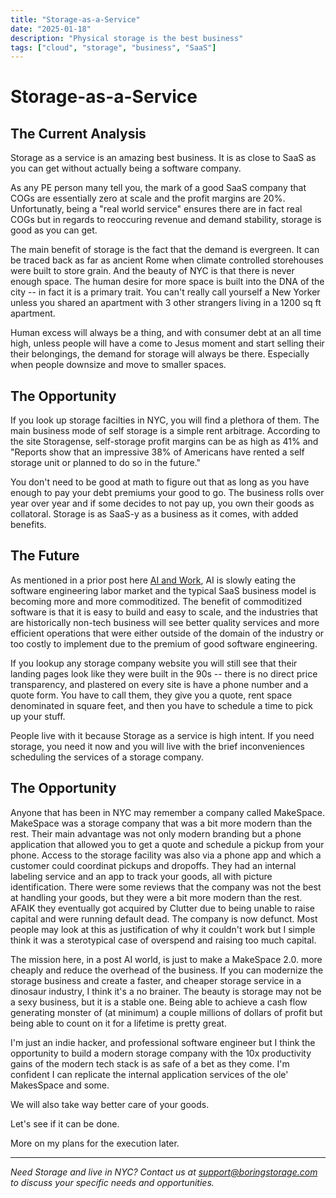 ```yaml
---
title: "Storage-as-a-Service"
date: "2025-01-18"
description: "Physical storage is the best business"
tags: ["cloud", "storage", "business", "SaaS"]
---
```


# Storage-as-a-Service

## The Current Analysis
Storage as a service is an amazing best business. It is as close to SaaS as you can get without actually being a software company.

As any PE person many tell you, the mark of a good SaaS company that COGs are essentially zero at scale and the profit margins are 20%. Unfortunatly, being a "real world service" ensures there are in fact real COGs but in regards to reoccuring revenue and demand stability, storage is good as you can get.

The main benefit of storage is the fact that the demand is evergreen. It can be traced back as far as ancient Rome when climate controlled storehouses were built to store grain. And the beauty of NYC is that there is never enough space. The human desire for more space is built into the DNA of the city -- in fact it is a primary trait. You can't really call yourself a New Yorker unless you shared an apartment with 3 other strangers living in a 1200 sq ft apartment.

Human excess will always be a thing, and with consumer debt at an all time high, unless people will have a come to Jesus moment and start selling their their belongings, the demand for storage will always be there. Especially when people downsize and move to smaller spaces.

## The Opportunity
If you look up storage facilties in NYC, you will find a plethora of them. The main business mode of self storage is a simple rent arbitrage. According to the site Storagense, self-storage profit margins can be as high as 41% and "Reports show that an impressive 38% of Americans have rented a self storage unit or planned to do so in the future."

You don't need to be good at math to figure out that as long as you have enough to pay your debt premiums your good to go. The business rolls over year over year and if some decides to not pay up, you own their goods as collatoral. Storage is as SaaS-y as a business as it comes, with added benefits. 

## The Future
As mentioned in a prior post here [AI and Work](/blog/ai-and-work), AI is slowly eating the software engineering labor market and the typical SaaS business model is becoming more and more commoditized. The benefit of commoditized software is that it is easy to build and easy to scale, and the industries that are historically non-tech business will see better quality services and more efficient operations that were either outside of the domain of the industry or too costly to implement due to the premium of good software engineering.

If you lookup any storage company website you will still see that their landing pages look like they were built in the 90s -- there is no direct price transparency, and plastered on every site is have a phone number and a quote form. You have to call them, they give you a quote, rent space denominated in square feet, and then you have to schedule a time to pick up your stuff.

People live with it because Storage as a service is high intent. If you need storage, you need it now and you will live with the brief inconveniences scheduling the services of a storage company.

## The Opportunity
Anyone that has been in NYC may remember a company called MakeSpace. MakeSpace was a storage company that was a bit more modern than the rest. Their main advantage was not only modern branding but a phone application that allowed you to get a quote and schedule a pickup from your phone. Access to the storage facility was also via a phone app and which a customer could coordinat pickups and dropoffs. They had an internal labeling service and an app to track your goods, all with picture identification. There were some reviews that the company was not the best at handling your goods, but they were a bit more modern than the rest. AFAIK they eventually got acquired by Clutter due to being unable to raise capital and were running default dead. The company is now defunct. Most people may look at this as justification of why it couldn't work but I simple think it was a sterotypical case of overspend and raising too much capital.

The mission here, in a post AI world, is just to make a MakeSpace 2.0. more cheaply and reduce the overhead of the business. If you can modernize the storage business and create a faster, and cheaper storage service in a dinosaur industry, I think it's a no brainer. The beauty is storage may not be a sexy business, but it is a stable one. Being able to achieve a cash flow generating monster of (at minimum) a couple millions of dollars of profit but being able to count on it for a lifetime is pretty great.

I'm just an indie hacker, and professional software engineer but I think the opportunity to build a modern storage company with the 10x productivity gains of the modern tech stack is as safe of a bet as they come. I'm confident I can replicate the internal application services of the ole' MakesSpace and some.

We will also take way better care of your goods.

Let's see if it can be done.

More on my plans for the execution later.



---

*Need Storage and live in NYC? Contact us at support@boringstorage.com to discuss your specific needs and opportunities.*